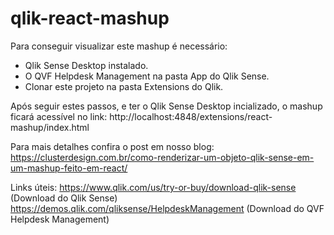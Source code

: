 # qlik-react-mashup

Para conseguir visualizar este mashup é necessário:
- Qlik Sense Desktop instalado.
- O QVF Helpdesk Management na pasta App do Qlik Sense.
- Clonar este projeto na pasta Extensions do Qlik.

Após seguir estes passos, e ter o Qlik Sense Desktop incializado, o mashup ficará acessível no link: http://localhost:4848/extensions/react-mashup/index.html


Para mais detalhes confira o post em nosso blog:
https://clusterdesign.com.br/como-renderizar-um-objeto-qlik-sense-em-um-mashup-feito-em-react/


Links úteis:
https://www.qlik.com/us/try-or-buy/download-qlik-sense (Download do Qlik Sense)
https://demos.qlik.com/qliksense/HelpdeskManagement (Download do QVF Helpdesk Management)
